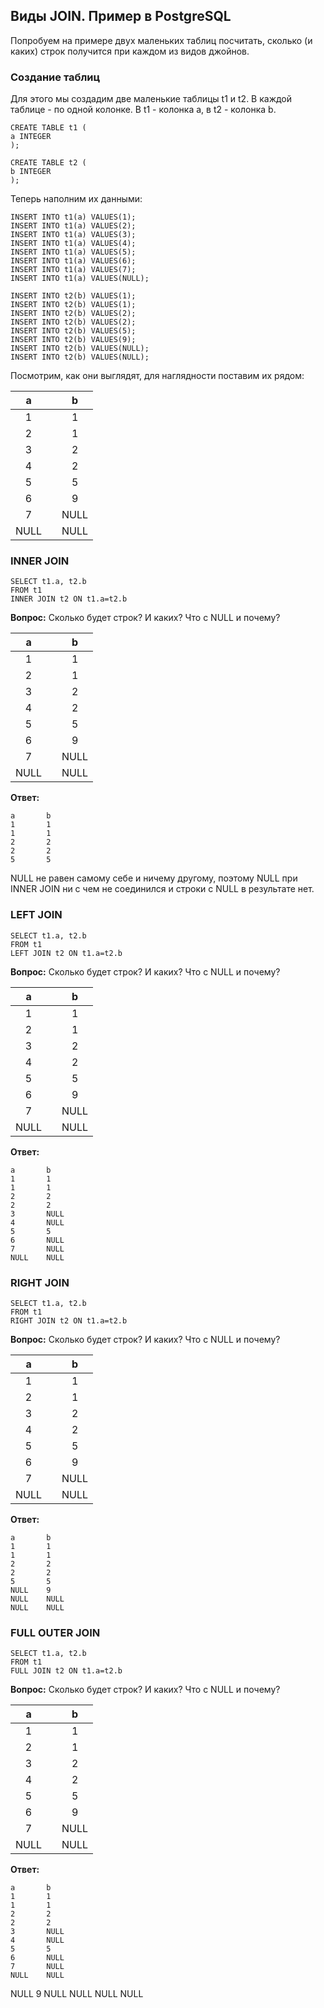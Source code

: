 ## Виды JOIN. Пример в PostgreSQL

Попробуем на примере двух маленьких таблиц посчитать, сколько (и каких) строк получится при каждом из видов джойнов.

### Создание таблиц
Для этого мы создадим две маленькие таблицы t1 и t2. В каждой таблице - по одной колонке. В t1 - колонка a, в t2 - колонка b.


    CREATE TABLE t1 (
    a INTEGER
    );
    
    CREATE TABLE t2 (
    b INTEGER
    );

Теперь наполним их данными:
    
    INSERT INTO t1(a) VALUES(1);
    INSERT INTO t1(a) VALUES(2);
    INSERT INTO t1(a) VALUES(3);
    INSERT INTO t1(a) VALUES(4);
    INSERT INTO t1(a) VALUES(5);
    INSERT INTO t1(a) VALUES(6);
    INSERT INTO t1(a) VALUES(7);
    INSERT INTO t1(a) VALUES(NULL);
    
    INSERT INTO t2(b) VALUES(1);
    INSERT INTO t2(b) VALUES(1);
    INSERT INTO t2(b) VALUES(2);
    INSERT INTO t2(b) VALUES(2);
    INSERT INTO t2(b) VALUES(5);
    INSERT INTO t2(b) VALUES(9);
    INSERT INTO t2(b) VALUES(NULL);
    INSERT INTO t2(b) VALUES(NULL);

Посмотрим, как они выглядят, для наглядности поставим их рядом: 

    
| a |  | b |
| :--------------------: | :--------------------: | :--------------------: |
| 1 |      | 1 |
| 2 |      | 1 |
| 3 |      | 2 |
| 4 |      | 2 |
| 5 |      | 5 |
| 6 |      | 9 |
| 7 |      | NULL |
| NULL |      | NULL |

### INNER JOIN

    SELECT t1.a, t2.b
    FROM t1
    INNER JOIN t2 ON t1.a=t2.b

**Вопрос:** Сколько будет строк? И каких? Что с NULL и почему?

| a |  | b |
| :--------------------: | :--------------------: | :--------------------: |
| 1 |      | 1 |
| 2 |      | 1 |
| 3 |      | 2 |
| 4 |      | 2 |
| 5 |      | 5 |
| 6 |      | 9 |
| 7 |      | NULL |
| NULL |      | NULL |

**Ответ:**

    a		b
    1		1
    1		1
    2		2
    2		2
    5		5

NULL не равен самому себе и ничему другому, поэтому NULL при INNER JOIN ни с чем не соединился и строки с NULL в результате нет.

### LEFT JOIN

    SELECT t1.a, t2.b
    FROM t1
    LEFT JOIN t2 ON t1.a=t2.b

**Вопрос:** Сколько будет строк? И каких? Что с NULL и почему?

| a |  | b |
| :--------------------: | :--------------------: | :--------------------: |
| 1 |      | 1 |
| 2 |      | 1 |
| 3 |      | 2 |
| 4 |      | 2 |
| 5 |      | 5 |
| 6 |      | 9 |
| 7 |      | NULL |
| NULL |      | NULL |

**Ответ:**

    a		b
    1		1
    1		1
    2		2
    2		2
    3		NULL
    4		NULL
    5		5
    6		NULL
    7		NULL
    NULL	NULL


### RIGHT JOIN

    SELECT t1.a, t2.b
    FROM t1
    RIGHT JOIN t2 ON t1.a=t2.b

**Вопрос:** Сколько будет строк? И каких? Что с NULL и почему?

| a |  | b |
| :--------------------: | :--------------------: | :--------------------: |
| 1 |      | 1 |
| 2 |      | 1 |
| 3 |      | 2 |
| 4 |      | 2 |
| 5 |      | 5 |
| 6 |      | 9 |
| 7 |      | NULL |
| NULL |      | NULL |

**Ответ:**

    a		b
    1		1
    1		1
    2		2
    2		2
    5		5
    NULL	9
    NULL	NULL
    NULL	NULL

### FULL OUTER JOIN

    SELECT t1.a, t2.b
    FROM t1
    FULL JOIN t2 ON t1.a=t2.b

**Вопрос:** Сколько будет строк? И каких? Что с NULL и почему?

| a |  | b |
| :--------------------: | :--------------------: | :--------------------: |
| 1 |      | 1 |
| 2 |      | 1 |
| 3 |      | 2 |
| 4 |      | 2 |
| 5 |      | 5 |
| 6 |      | 9 |
| 7 |      | NULL |
| NULL |      | NULL |

**Ответ:**

    a		b
    1		1
    1		1
    2		2
    2		2
    3		NULL
    4		NULL
    5		5
    6		NULL
    7		NULL
    NULL	NULL
NULL	9
NULL	NULL
NULL	NULL
